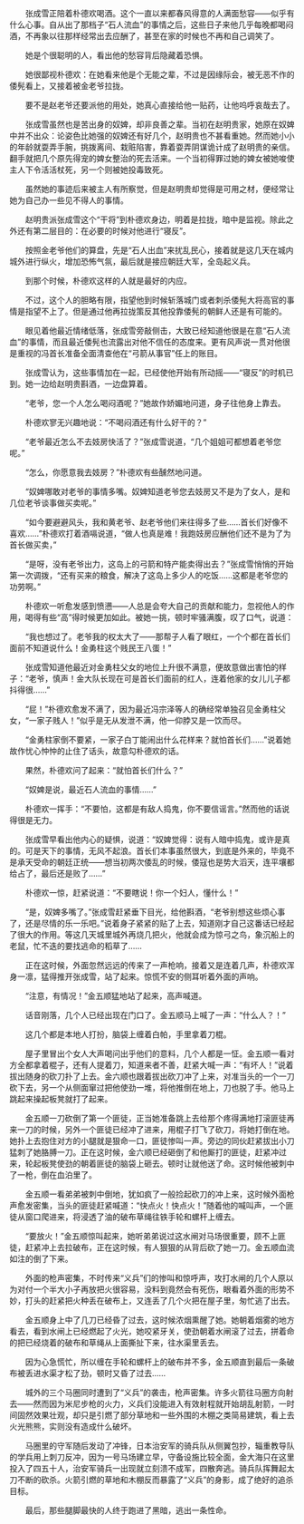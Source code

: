 　　张成雪正陪着朴德欢喝酒。这个一直以来都春风得意的人满面愁容——似乎有什么心事。自从出了那档子“石人流血”的事情之后，这些日子来他几乎每晚都喝闷酒，不再象以往那样经常出去应酬了，甚至在家的时候也不再和自己调笑了。

　　她是个很聪明的人，看出他的愁容背后隐藏着恐惧。

　　她很鄙视朴德欢：在她看来他是个无能之辈，不过是因缘际会，被无恶不作的倭髡看上，又接着被金老爷拉拢。

　　要不是赵老爷还要派他的用处，她真心直接给他一贴药，让他呜呼哀哉去了。

　　张成雪虽然也是苦出身的奴婢，却非良善之辈。当初在赵明贵家，她原在奴婢中并不出众：论姿色比她强的奴婢还有好几个，赵明贵也不甚看重她。然而她小小的年龄就耍弄手腕，挑拨离间、栽赃陷害，靠着耍弄阴谋诡计成了赵明贵的亲信。翻手就把几个原先得宠的婢女整治的死去活来。一个当初得罪过她的婢女被她唆使主人下令活活杖死，另一个则被她投毒致死。

　　虽然她的事迹后来被主人有所察觉，但是赵明贵却觉得是可用之材，便经常让她为自己办一些见不得人的事情。

　　赵明贵派张成雪这个“干将”到朴德欢身边，明着是拉拢，暗中是监视。除此之外还有第二层目的：在必要的时候对他进行“寝反”。

　　按照金老爷他们的算盘，先是“石人出血”来扰乱民心，接着就是这几天在城内城外进行纵火，增加恐怖气氛，最后就是接应朝廷大军，全岛起义兵。

　　到那个时候，朴德欢这样的人就是最好的内应。

　　不过，这个人的胆略有限，指望他到时候斩落城门或者刺杀倭髡大将高官的事情是指望不上了。但是通过他再拉拢策反其他投靠倭髡的朝鲜人还是有可能的。

　　眼见着他最近情绪低落，张成雪旁敲侧击，大致已经知道他很是在意“石人流血”的事情，而且最近倭髡也流露出对他不信任的态度来。更有风声说一贯对他很是重视的冯首长准备全面清查他在“弓箭从事官”任上的账目。

　　张成雪认为，这些事情加在一起，已经使他开始有所动摇——“寝反”的时机已到。她一边给赵明贵斟酒，一边盘算着。

　　“老爷，您一个人怎么喝闷酒呢？”她故作娇媚地问道，身子往他身上靠去。

　　朴德欢寥无兴趣地说：“不喝闷酒还有什么好干的？”

　　“老爷最近怎么不去妓房快活了？”张成雪说道，“几个姐姐可都想着老爷您呢。”

　　“怎么，你愿意我去妓房？”朴德欢有些醺然地问道。

　　“奴婢哪敢对老爷的事情多嘴。奴婢知道老爷您去妓房又不是为了女人，是和几位老爷谈事做买卖呢。”

　　“如今要避避风头，我和黄老爷、赵老爷他们来往得多了些……首长们好像不喜欢……”朴德欢打着酒嗝说道，“做人也真是难！我跑妓房应酬他们还不是为了为首长做买卖，”

　　“是呀，没有老爷出力，这岛上的弓箭和特产能卖得出去？”张成雪悄悄的开始第一次调拨，“还有买来的粮食，解决了这岛上多少人的吃饭……这都是老爷您的功劳啊。”

　　朴德欢一听愈发感到愤懑——人总是会夸大自己的贡献和能力，忽视他人的作用，喝得有些“高”得时候更加如此。被她一挑，顿时牢骚满腹，叹了口气，说道：

　　“我也想过了。老爷我的权太大了——那帮子人看了眼红，一个个都在首长们面前不知道说什么！金勇柱这个贱民王八蛋！”

　　张成雪知道他最近对金勇柱父女的地位上升很不满意，便故意做出害怕的样子：“老爷，慎声！金大队长现在可是首长们面前的红人，连着他家的女儿儿子都抖得很……”

　　“屁！”朴德欢愈发不满了，因为最近冯宗泽等人的确经常单独召见金勇柱父女，“一家子贱人！”似乎是无从发泄不满，他一仰脖又是一饮而尽。

　　“金勇柱家倒不要紧，一家子白丁能闹出什么花样来？就怕首长们……”说着她故作忧心忡忡的止住了话头，故意勾朴德欢的话。

　　果然，朴德欢问了起来：“就怕首长们什么？”

　　“奴婢是说，最近石人流血的事情……”

　　朴德欢一挥手：“不要怕，这都是有敌人捣鬼，你不要信谣言。”然而他的话说得很是无力。

　　张成雪早看出他内心的疑惧，说道：“奴婢觉得：说有人暗中捣鬼，或许是真的。可是天下的事情，无风不起浪。首长们本事虽然很大，到底是外来的，毕竟不是承天受命的朝廷正统——想当初两次倭乱的时候，倭寇也是势大滔天，连平壤都给占了，最后还是败了……”

　　朴德欢一惊，赶紧说道：“不要瞎说！你一个妇人，懂什么！”

　　“是，奴婢多嘴了。”张成雪赶紧垂下目光，给他斟酒，“老爷别想这些烦心事了，还是尽情的乐一乐吧。”说着身子紧紧的贴了上去，知道刚才自己这番话已经起了很大的作用。等这几天城里城外再烧几把火，他就会成为惊弓之鸟，象沉船上的老鼠，忙不迭的要找逃命的稻草了……

　　正在这时候，外面忽然远远的传来了一声枪响，接着又是连着几声，朴德欢浑身一凛，猛得推开张成雪，站了起来。惊慌不安的侧耳听着外面的声响。

　　“注意，有情况！”金五顺猛地站了起来，高声喊道。

　　话音刚落，几个人已经出现在门口了。金五顺马上喊了一声：“什么人？！”

　　这几个都是本地人打扮，脑袋上缠着白帕，手里拿着刀棍。

　　屋子里冒出个女人大声喝问出乎他们的意料，几个人都是一怔。金五顺一看对方全都拿着棍子，还有人提着刀，知道来者不善，赶紧大喊一声：“有坏人！”说着拔出随身的砍刀扑了上去。金六顺也跟着拔出砍刀冲了上来，对准当头的一个一刀砍下去，另一个从侧面窜过把他使劲一堆，将他推倒在地上，刀也脱了手。他马上跳起来操起板凳就打了起来。

　　金五顺一刀砍倒了第一个匪徒，正当她准备跳上去给那个疼得满地打滚匪徒再来一刀的时候，另外一个匪徒已经冲了进来，用棍子打飞了砍刀，将她打倒在地。她扑上去抱住对方的小腿就是狠命一口，匪徒惨叫一声。旁边的同伙赶紧拔出小刀猛刺了她胳膊一刀。正在这时候，金六顺已经砸倒了和他厮打的匪徒，赶紧冲过来，轮起板凳使劲的朝着匪徒的脑袋上砸去。顿时让就他送了命。这时候他被刺中了一枪，倒在血泊里了。

　　金五顺一看弟弟被刺中倒地，犹如疯了一般捡起砍刀的冲上来，这时候外面枪声愈发密集，当头的匪徒赶紧喊道：“快点火！快点火！”随着他的喊叫声，一个匪徒从窗口爬进来，将浸透了油的破布草绳往铁手轮和螺杆上缠去。

　　“要放火！”金五顺惊叫起来，她听弟弟说过这水闸对马场很重要，顾不上匪徒，赶紧冲上去拉破布，正在这时候，有人狠狠的从背后砍了她一刀。金五顺血流如注的倒了下来。

　　外面的枪声密集，不时传来“义兵”们的惨叫和惊呼声，攻打水闸的几个人原以为对付一个半大小子再放把火很容易，没料到竟然会有死伤，眼看着外面的形势不妙，打头的赶紧把火种丢在破布上，又连丢了几个火把在屋子里，匆忙逃了出去。

　　金五顺身上中了几刀已经昏了过去，这时候浓烟熏醒了她。她朝着烟雾的地方看去，看到水闸上已经燃起了火光，她咬紧牙关，使劲朝着水闸滚了过去，拼着命的把已经烧着的破布和草绳从上面撕扯下来，往水渠里丢去。

　　因为心急慌忙，所以缠在手轮和螺杆上的破布并不多，金五顺直到最后一条破布被丢进水渠才松了劲，顿时又昏了过去……

　　城外的三个马圈同时遭到了“义兵”的袭击，枪声密集。许多火箭往马圈方向射去——然而因为米尼步枪的火力，义兵们没能进入有效射程就开始胡乱射箭，一时间固然效果壮观，却只是引燃了部分草地和一些外围的木棚之类简易建筑，看上去火光熊熊，实则没有造成什么破坏。

　　马圈里的守军随后发动了冲锋，日本治安军的骑兵队从侧翼包抄，辎重教导队的学兵用上刺刀反冲，因为一号马场建立早，守备设施比较全面，金大海只在这里投入了四五十人，治安军骑兵一出现就立刻溃不成军，四散奔逃。骑兵队挥舞起太刀不断的砍杀。火箭引燃的草地和木棚反而暴露了“义兵”的身影，成了绝好的追杀目标。

　　最后，那些腿脚最快的人终于跑进了黑暗，逃出一条性命。
